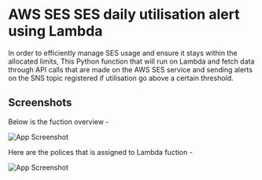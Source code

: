 
# AWS SES SES daily utilisation alert using Lambda

In order to efficiently manage SES usage and ensure it stays within the allocated limits, 
This Python function that will run on Lambda and fetch data through API calls that are made on the AWS SES service and sending alerts on the SNS topic registered if utilisation go above a certain threshold.



## Screenshots
Below is the fuction overview -

![App Screenshot](https://i.postimg.cc/4yq5KftN/Screenshot-from-2024-03-12-09-28-14.png)

Here are the polices that is assigned to Lambda fuction - 

![App Screenshot](https://i.postimg.cc/qvjhzwWD/Screenshot-from-2024-03-12-09-34-43.png)
